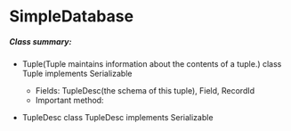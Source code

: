 # SimpleDatabase

##### Class summary:
- Tuple(Tuple maintains information about the contents of a tuple.)
class Tuple implements Serializable
  - Fields:
TupleDesc(the schema of this tuple), Field[](data), RecordId
  - Important method:

- TupleDesc
class TupleDesc implements Serializable
